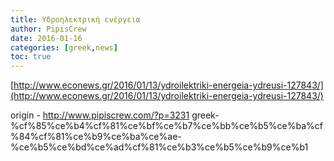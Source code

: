 ```yaml
---
title: Υδροηλεκτρική ενέργεια
author: PipisCrew
date: 2016-01-16
categories: [greek,news]
toc: true
---
```


[http://www.econews.gr/2016/01/13/ydroilektriki-energeia-ydreusi-127843/](http://www.econews.gr/2016/01/13/ydroilektriki-energeia-ydreusi-127843/)

origin - http://www.pipiscrew.com/?p=3231 greek-%cf%85%ce%b4%cf%81%ce%bf%ce%b7%ce%bb%ce%b5%ce%ba%cf%84%cf%81%ce%b9%ce%ba%ce%ae-%ce%b5%ce%bd%ce%ad%cf%81%ce%b3%ce%b5%ce%b9%ce%b1